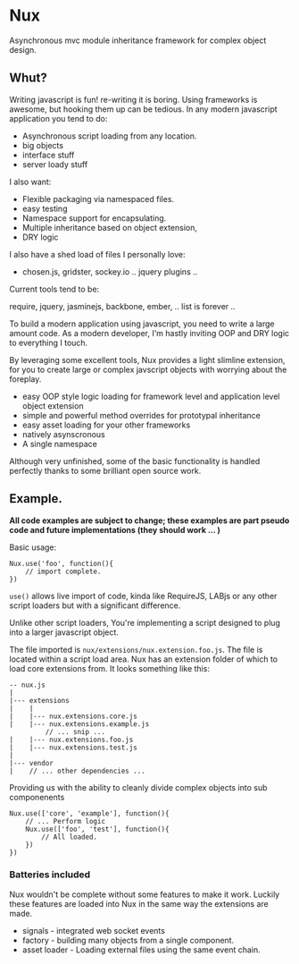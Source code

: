 Nux
===

Asynchronous mvc module inheritance framework for complex object design.

## Whut?

Writing javascript is fun! re-writing it is boring. Using frameworks is awesome, but hooking them up can be tedious.
In any modern javascript application you tend to do:
  
+ Asynchronous script loading from any location.
+ big objects
+ interface stuff
+ server loady stuff

I also want:

+ Flexible packaging via namespaced files.
+ easy testing
+ Namespace support for encapsulating.
+ Multiple inheritance based on object extension,
+ DRY logic

I also have a shed load of files I personally love:

+ chosen.js, gridster, sockey.io .. jquery plugins ..

Current tools tend to be:

require, jquery, jasminejs, backbone, ember, .. list is forever ..

To build a modern application using javascript, you need to write a large amount code. 
As a modern developer, I'm hastly inviting OOP and DRY logic to everything I touch. 

By leveraging some excellent tools, Nux provides a light slimline extension, for you to create
large or complex javscript objects with worrying about the foreplay.

+ easy OOP style logic loading for framework level and application level object extension
+ simple and powerful method overrides for prototypal inheritance
+ easy asset loading for your other frameworks
+ natively asynscronous 
+ A single namespace

Although very unfinished, some of the basic functionality is handled perfectly thanks to some brilliant open source work.


## Example.

**All code examples are subject to change; these examples are part pseudo code and future implementations (they should work ... )**

Basic usage:

	Nux.use('foo', function(){
		// import complete.
	})

`use()` allows live import of code, kinda like RequireJS, LABjs or any other script loaders but with a significant difference.

Unlike other script loaders, You're implementing a script designed to plug into a larger javascript object. 

The file imported is `nux/extensions/nux.extension.foo.js`. The file is located within a script load area. Nux has an extension folder of which to load core extensions from. It looks something like this:

	-- nux.js
	|
	|--- extensions
	|    |
	|    |--- nux.extensions.core.js
	|    |--- nux.extensions.example.js
			 // ... snip ...
	|    |--- nux.extensions.foo.js
	|    |--- nux.extensions.test.js
	|
	|--- vendor
	|    // ... other dependencies ... 


Providing us with the ability to cleanly divide complex objects into sub componenents

	Nux.use(['core', 'example'], function(){
		// ... Perform logic
		Nux.use(['foo', 'test'], function(){
			// All loaded.
		})
	})


### Batteries included

Nux wouldn't be complete without some features to make it work. Luckily these features are loaded into Nux
in the same way the extensions are made.

+ signals - integrated web socket events
+ factory - building many objects from a single component.
+ asset loader - Loading external files using the same event chain.
